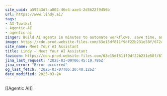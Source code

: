 ```yaml
---
site_uuid: a59243d7-a802-46e4-aae4-2d5622f9d56b
url: https://www.lindy.ai/
tags:
- AI-Toolkit
- Agentic-AI
- agentic-ai
zinger: Build AI agents in minutes to automate workflows, save time, and grow your business
image: https://cdn.prod.website-files.com/63e15df811f9df22b231e58f/6724d4fc6feb5bd8e70f34c3_opengraph-title.jpg
site_name: Meet Your AI Assistant
title: Lindy — Meet Your AI Assistant
favicon: https://cdn.prod.website-files.com/63e15df811f9df22b231e58f/6733c559fa6a679364b58973_32.png
jina_last_request: '2025-03-09T06:45:19.786Z'
jina_error: "Error occurred"
og_last_fetch: '2025-03-07T05:20:40.126Z'
date_modified: 2025-03-24
---
```



[[Agentic AI]]
